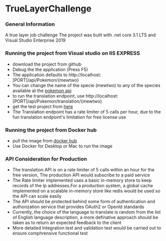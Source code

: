 # TrueLayerChallenge
<h3>General Information </h3>
A true layer job challenge
The project was built with  .net core 3.1 LTS and Visual Studio Enterprise 2019
<h3>Running the project from Visual studio on IIS EXPRESS </h3>
<ul>
  <li>download the project from github</li>
  <li> Debug the the application (Press F5) </li>
<li> The application defaults to http://localhost:[PORT]/api/Pokemon/{mewtwo} </li>
<li> You can change the name of the specie (mewtwo) to any of the species available at the <a href="https://pokeapi.co/docs/v2#pokemon-species">pokemon api </a></li>
<li> to run the translation endpoint, use http://localhost:[PORT]/api/Pokemon/translation/{mewtwo} </li>
<li> get the test project from <a href="https://github.com/olayinks/TrueLayerChallenge.Test">here</a></li>
<li> The Translation endpoint has a rate limiter of 5 calls per hour, due to the fun translation endpoint's limitation for free license use </li>
  </ul>

<h3>Running the project from Docker hub </h3>
<ul>
<li> pull the image from <a href="https://hub.docker.com/r/olayinks/truelayerrepo/tags?page=1&ordering=last_updated"> docker hub </a></li>
<li> Use Docker for Desktop or Mac to run the image</li>
</ul>
<h3>API Consideration for Production</h3>
<ul>
<li> The translation API is on a rate limiter of 5 calls within an hour for the free version,
The production API would subscribe to a paid service</li>
  <li>The Rate limiter implemented uses a basic in-memory store to keep records of the Ip addresses.For a production system, 
    a global cache implemented on a scalable in-memory store like redis would be used so the API can scale easily</li>
<li> The API should be protected behind some form of authentication and authorization service that provides OAuth2 or OpenId standards</li>
<li> Currently, the choice of the language to translate is random from the list of English language description, a more definative approach should be taken as to return
an expected feedback to the client</li>
<li> More detailed Integration test and validation test would be carried out to ensure comphrensive functional test </li>

</ul>
